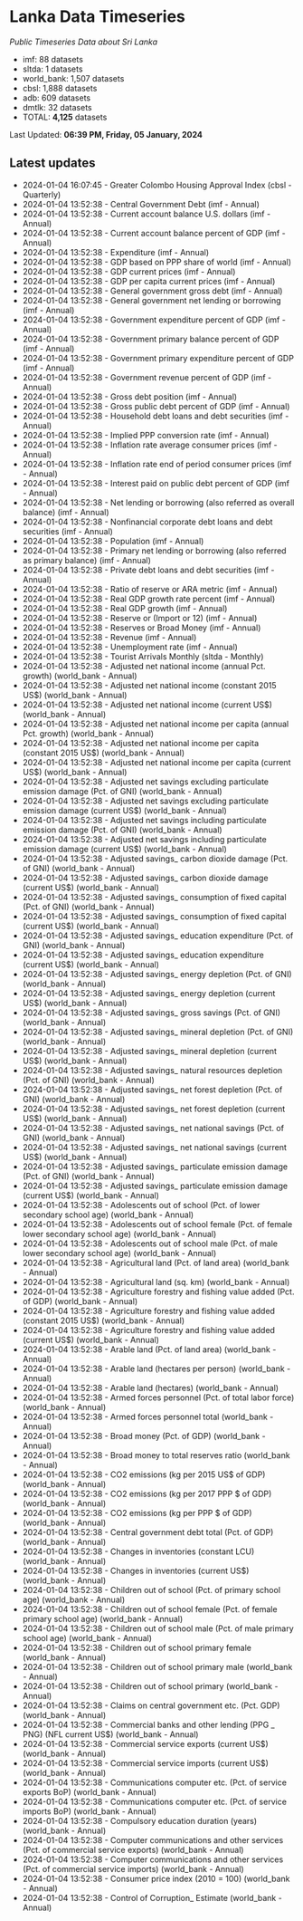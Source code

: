 # Lanka Data Timeseries
*Public Timeseries Data about Sri Lanka*

* imf: 88 datasets
* sltda: 1 datasets
* world_bank: 1,507 datasets
* cbsl: 1,888 datasets
* adb: 609 datasets
* dmtlk: 32 datasets
* TOTAL: **4,125** datasets

Last Updated: **06:39 PM, Friday, 05 January, 2024**

## Latest updates

* 2024-01-04 16:07:45 - Greater Colombo Housing Approval Index (cbsl - Quarterly)
* 2024-01-04 13:52:38 - Central Government Debt (imf - Annual)
* 2024-01-04 13:52:38 - Current account balance U.S. dollars (imf - Annual)
* 2024-01-04 13:52:38 - Current account balance percent of GDP (imf - Annual)
* 2024-01-04 13:52:38 - Expenditure (imf - Annual)
* 2024-01-04 13:52:38 - GDP based on PPP share of world (imf - Annual)
* 2024-01-04 13:52:38 - GDP current prices (imf - Annual)
* 2024-01-04 13:52:38 - GDP per capita current prices (imf - Annual)
* 2024-01-04 13:52:38 - General government gross debt (imf - Annual)
* 2024-01-04 13:52:38 - General government net lending or borrowing (imf - Annual)
* 2024-01-04 13:52:38 - Government expenditure percent of GDP (imf - Annual)
* 2024-01-04 13:52:38 - Government primary balance percent of GDP (imf - Annual)
* 2024-01-04 13:52:38 - Government primary expenditure percent of GDP (imf - Annual)
* 2024-01-04 13:52:38 - Government revenue percent of GDP (imf - Annual)
* 2024-01-04 13:52:38 - Gross debt position (imf - Annual)
* 2024-01-04 13:52:38 - Gross public debt percent of GDP (imf - Annual)
* 2024-01-04 13:52:38 - Household debt loans and debt securities (imf - Annual)
* 2024-01-04 13:52:38 - Implied PPP conversion rate (imf - Annual)
* 2024-01-04 13:52:38 - Inflation rate average consumer prices (imf - Annual)
* 2024-01-04 13:52:38 - Inflation rate end of period consumer prices (imf - Annual)
* 2024-01-04 13:52:38 - Interest paid on public debt percent of GDP (imf - Annual)
* 2024-01-04 13:52:38 - Net lending or borrowing (also referred as overall balance) (imf - Annual)
* 2024-01-04 13:52:38 - Nonfinancial corporate debt loans and debt securities (imf - Annual)
* 2024-01-04 13:52:38 - Population (imf - Annual)
* 2024-01-04 13:52:38 - Primary net lending or borrowing (also referred as primary balance) (imf - Annual)
* 2024-01-04 13:52:38 - Private debt loans and debt securities (imf - Annual)
* 2024-01-04 13:52:38 - Ratio of reserve or ARA metric (imf - Annual)
* 2024-01-04 13:52:38 - Real GDP growth rate percent (imf - Annual)
* 2024-01-04 13:52:38 - Real GDP growth (imf - Annual)
* 2024-01-04 13:52:38 - Reserve or (Import or 12) (imf - Annual)
* 2024-01-04 13:52:38 - Reserves or Broad Money (imf - Annual)
* 2024-01-04 13:52:38 - Revenue (imf - Annual)
* 2024-01-04 13:52:38 - Unemployment rate (imf - Annual)
* 2024-01-04 13:52:38 - Tourist Arrivals Monthly (sltda - Monthly)
* 2024-01-04 13:52:38 - Adjusted net national income (annual Pct. growth) (world_bank - Annual)
* 2024-01-04 13:52:38 - Adjusted net national income (constant 2015 US$) (world_bank - Annual)
* 2024-01-04 13:52:38 - Adjusted net national income (current US$) (world_bank - Annual)
* 2024-01-04 13:52:38 - Adjusted net national income per capita (annual Pct. growth) (world_bank - Annual)
* 2024-01-04 13:52:38 - Adjusted net national income per capita (constant 2015 US$) (world_bank - Annual)
* 2024-01-04 13:52:38 - Adjusted net national income per capita (current US$) (world_bank - Annual)
* 2024-01-04 13:52:38 - Adjusted net savings excluding particulate emission damage (Pct. of GNI) (world_bank - Annual)
* 2024-01-04 13:52:38 - Adjusted net savings excluding particulate emission damage (current US$) (world_bank - Annual)
* 2024-01-04 13:52:38 - Adjusted net savings including particulate emission damage (Pct. of GNI) (world_bank - Annual)
* 2024-01-04 13:52:38 - Adjusted net savings including particulate emission damage (current US$) (world_bank - Annual)
* 2024-01-04 13:52:38 - Adjusted savings_ carbon dioxide damage (Pct. of GNI) (world_bank - Annual)
* 2024-01-04 13:52:38 - Adjusted savings_ carbon dioxide damage (current US$) (world_bank - Annual)
* 2024-01-04 13:52:38 - Adjusted savings_ consumption of fixed capital (Pct. of GNI) (world_bank - Annual)
* 2024-01-04 13:52:38 - Adjusted savings_ consumption of fixed capital (current US$) (world_bank - Annual)
* 2024-01-04 13:52:38 - Adjusted savings_ education expenditure (Pct. of GNI) (world_bank - Annual)
* 2024-01-04 13:52:38 - Adjusted savings_ education expenditure (current US$) (world_bank - Annual)
* 2024-01-04 13:52:38 - Adjusted savings_ energy depletion (Pct. of GNI) (world_bank - Annual)
* 2024-01-04 13:52:38 - Adjusted savings_ energy depletion (current US$) (world_bank - Annual)
* 2024-01-04 13:52:38 - Adjusted savings_ gross savings (Pct. of GNI) (world_bank - Annual)
* 2024-01-04 13:52:38 - Adjusted savings_ mineral depletion (Pct. of GNI) (world_bank - Annual)
* 2024-01-04 13:52:38 - Adjusted savings_ mineral depletion (current US$) (world_bank - Annual)
* 2024-01-04 13:52:38 - Adjusted savings_ natural resources depletion (Pct. of GNI) (world_bank - Annual)
* 2024-01-04 13:52:38 - Adjusted savings_ net forest depletion (Pct. of GNI) (world_bank - Annual)
* 2024-01-04 13:52:38 - Adjusted savings_ net forest depletion (current US$) (world_bank - Annual)
* 2024-01-04 13:52:38 - Adjusted savings_ net national savings (Pct. of GNI) (world_bank - Annual)
* 2024-01-04 13:52:38 - Adjusted savings_ net national savings (current US$) (world_bank - Annual)
* 2024-01-04 13:52:38 - Adjusted savings_ particulate emission damage (Pct. of GNI) (world_bank - Annual)
* 2024-01-04 13:52:38 - Adjusted savings_ particulate emission damage (current US$) (world_bank - Annual)
* 2024-01-04 13:52:38 - Adolescents out of school (Pct. of lower secondary school age) (world_bank - Annual)
* 2024-01-04 13:52:38 - Adolescents out of school female (Pct. of female lower secondary school age) (world_bank - Annual)
* 2024-01-04 13:52:38 - Adolescents out of school male (Pct. of male lower secondary school age) (world_bank - Annual)
* 2024-01-04 13:52:38 - Agricultural land (Pct. of land area) (world_bank - Annual)
* 2024-01-04 13:52:38 - Agricultural land (sq. km) (world_bank - Annual)
* 2024-01-04 13:52:38 - Agriculture forestry and fishing value added (Pct. of GDP) (world_bank - Annual)
* 2024-01-04 13:52:38 - Agriculture forestry and fishing value added (constant 2015 US$) (world_bank - Annual)
* 2024-01-04 13:52:38 - Agriculture forestry and fishing value added (current US$) (world_bank - Annual)
* 2024-01-04 13:52:38 - Arable land (Pct. of land area) (world_bank - Annual)
* 2024-01-04 13:52:38 - Arable land (hectares per person) (world_bank - Annual)
* 2024-01-04 13:52:38 - Arable land (hectares) (world_bank - Annual)
* 2024-01-04 13:52:38 - Armed forces personnel (Pct. of total labor force) (world_bank - Annual)
* 2024-01-04 13:52:38 - Armed forces personnel total (world_bank - Annual)
* 2024-01-04 13:52:38 - Broad money (Pct. of GDP) (world_bank - Annual)
* 2024-01-04 13:52:38 - Broad money to total reserves ratio (world_bank - Annual)
* 2024-01-04 13:52:38 - CO2 emissions (kg per 2015 US$ of GDP) (world_bank - Annual)
* 2024-01-04 13:52:38 - CO2 emissions (kg per 2017 PPP $ of GDP) (world_bank - Annual)
* 2024-01-04 13:52:38 - CO2 emissions (kg per PPP $ of GDP) (world_bank - Annual)
* 2024-01-04 13:52:38 - Central government debt total (Pct. of GDP) (world_bank - Annual)
* 2024-01-04 13:52:38 - Changes in inventories (constant LCU) (world_bank - Annual)
* 2024-01-04 13:52:38 - Changes in inventories (current US$) (world_bank - Annual)
* 2024-01-04 13:52:38 - Children out of school (Pct. of primary school age) (world_bank - Annual)
* 2024-01-04 13:52:38 - Children out of school female (Pct. of female primary school age) (world_bank - Annual)
* 2024-01-04 13:52:38 - Children out of school male (Pct. of male primary school age) (world_bank - Annual)
* 2024-01-04 13:52:38 - Children out of school primary female (world_bank - Annual)
* 2024-01-04 13:52:38 - Children out of school primary male (world_bank - Annual)
* 2024-01-04 13:52:38 - Children out of school primary (world_bank - Annual)
* 2024-01-04 13:52:38 - Claims on central government etc. (Pct. GDP) (world_bank - Annual)
* 2024-01-04 13:52:38 - Commercial banks and other lending (PPG _ PNG) (NFL current US$) (world_bank - Annual)
* 2024-01-04 13:52:38 - Commercial service exports (current US$) (world_bank - Annual)
* 2024-01-04 13:52:38 - Commercial service imports (current US$) (world_bank - Annual)
* 2024-01-04 13:52:38 - Communications computer etc. (Pct. of service exports BoP) (world_bank - Annual)
* 2024-01-04 13:52:38 - Communications computer etc. (Pct. of service imports BoP) (world_bank - Annual)
* 2024-01-04 13:52:38 - Compulsory education duration (years) (world_bank - Annual)
* 2024-01-04 13:52:38 - Computer communications and other services (Pct. of commercial service exports) (world_bank - Annual)
* 2024-01-04 13:52:38 - Computer communications and other services (Pct. of commercial service imports) (world_bank - Annual)
* 2024-01-04 13:52:38 - Consumer price index (2010 = 100) (world_bank - Annual)
* 2024-01-04 13:52:38 - Control of Corruption_ Estimate (world_bank - Annual)